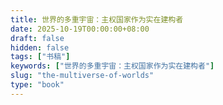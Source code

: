 ```yaml
---
title: 世界的多重宇宙：主权国家作为实在建构者
date: 2025-10-19T00:00:00+08:00
draft: false
hidden: false
tags: ["书稿"]
keywords: ["世界的多重宇宙：主权国家作为实在建构者"]
slug: "the-multiverse-of-worlds"
type: "book"
---
```

